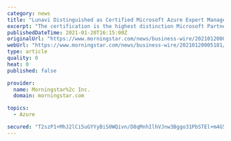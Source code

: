 ```yaml
---
category: news
title: "Lunavi Distinguished as Certified Microsoft Azure Expert Managed Service Provider for Second Consecutive Year"
excerpt: "The certification is the highest distinction Microsoft Partners can achieve for Azure and is awarded to a highly select set of partners with the demonstrated expertise and capabilities to help ..."
publishedDateTime: 2021-01-20T16:15:00Z
originalUrl: "https://www.morningstar.com/news/business-wire/20210120005181/lunavi-distinguished-as-certified-microsoft-azure-expert-managed-service-provider-for-second-consecutive-year"
webUrl: "https://www.morningstar.com/news/business-wire/20210120005181/lunavi-distinguished-as-certified-microsoft-azure-expert-managed-service-provider-for-second-consecutive-year"
type: article
quality: 0
heat: 0
published: false

provider:
  name: Morningstar%2c Inc.
  domain: morningstar.com

topics:
  - Azure

secured: "T2szP1+MhJ2lCi5uGYYyBiS0WQivn/D8qMnhIlhVJnw3Bggo31PbSTEl+m4G5GZFX9FtZHdRNvtxwwkBaa+fgc1KJdTApkuOEnt2+7GngZgRFfghxqd0OmM5/0kqTKqF8bAXEqulb/Mlz4xjZr/DpPvASIbC4r/yKKGLGwuBOum7t+Ukz+vy3HxRp5O/SGXotvOE6sekYAC/i1QGegS6zYazRkVZnDZVVy5R+3heD0tv09Pq9PHxFfEIqTrvJ8353CQvrU5Btbrq6TlIbEUlfcowvqBhuT3XwLxJ2U/AvYaIiFaShRBlw92yvZitOtKfmGVo6+GMpqJkTLE4FI1FrTGe9dLOQhZIymQC4Uj91bU=;apM4MpuppG4Yzgsx5RjRDw=="
---
```


